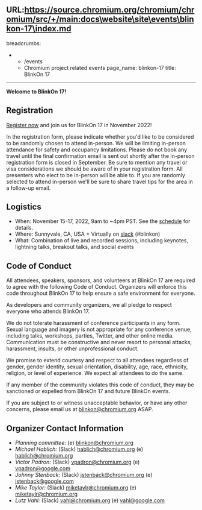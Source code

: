 URL:https://source.chromium.org/chromium/chromium/src/+/main:docs\website\site\events\blinkon-17\index.md
---
breadcrumbs:
- - /events
  - Chromium project related events
page_name: blinkon-17
title: BlinkOn 17
---

**Welcome to BlinkOn 17!**


## **Registration**

[Register now](https://docs.google.com/forms/d/e/1FAIpQLSexT3Lr1vbB9EiJXcPH3wl8iZFwvk4AnCiiUBliy0736vDIzA/viewform) and
join us for BlinkOn 17 in November 2022!

In the registration form, please indicate whether you'd like to be
considered to be randomly chosen to attend in-person. We will be
limiting in-person attendance for safety and occupancy
limitations. Please do not book any travel until the final
confirmation email is sent out shortly after the in-person
registration form is closed in September. Be sure to mention any
travel or visa considerations we should be aware of in your
registration form. All presenters who elect to be in-person will be
able to. If you are randomly selected to attend in-person we'll be
sure to share travel tips for the area in a follow-up email.


## **Logistics**

* When: November 15-17, 2022, 9am to ~4pm PST. See the [schedule](https://docs.google.com/spreadsheets/d/1xtqACFzmdgJZD0RYxiLNJNcUQzf2D-WGWO8b-up-FJM/edit#gid=0) for details.
* Where: Sunnyvale, CA, USA + Virtually on [slack](https://chromium.slack.com) (#blinkon)
* What: Combination of live and recorded sessions, including keynotes, lightning talks, breakout talks, and social events


## **Code of Conduct**

All attendees, speakers, sponsors, and volunteers at BlinkOn 17 are
required to agree with the following Code of Conduct. Organizers will
enforce this code throughout BlinkOn 17 to help ensure a safe
environment for everyone.

As developers and community organizers, we all pledge to respect
everyone who attends BlinkOn 17.

We do not tolerate harassment of conference participants in any
form. Sexual language and imagery is not appropriate for any
conference venue, including talks, workshops, parties, Twitter, and
other online media. Communication must be constructive and never
resort to personal attacks, harassment, insults, or other
unprofessional conduct.

We promise to extend courtesy and respect to all attendees regardless
of gender, gender identity, sexual orientation, disability, age, race,
ethnicity, religion, or level of experience. We expect all attendees
to do the same.

If any member of the community violates this code of conduct, they may
be sanctioned or expelled from BlinkOn 17 and future BlinkOn events.

If you are subject to or witness unacceptable behavior, or have any
other concerns, please email us at
[blinkon@chromium.org](mailto:blinkon@chromium.org) ASAP.


## **Organizer Contact Information**

* _Planning committee:_ (e) [blinkon@chromium.org](mailto:blinkon@chromium.org)
* _Michael Hablich:_ (Slack) [hablich@chromium.org](mailto:hablich@chromium.org) (e) [hablich@chromium.org](mailto:hablich@chromium.org)
* _Victor Padron:_ (Slack) [vpadron@chromium.org](mailto:vpadron@chromium.org) (e) [vpadron@google.com](mailto:vpadron@google.com)
* _Johnny Stenback:_ (Slack) [jstenback@chromium.org](mailto:jstenback@chromium.org) (e) [jstenback@google.com](mailto:jstenback@google.com)
* _Mike Taylor:_ (Slack) [miketaylr@chromium.org](mailto:miketaylr@chromium.org) (e) [miketaylr@chromium.org](mailto:miketaylr@chromium.org)
* _Lutz Vahl:_ (Slack) [vahl@chromium.org](mailto:vahl@chromium.org) (e) [vahl@google.com](mailto:vahl@google.com)
